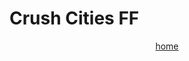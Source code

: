 # Crush Cities FF

<html lang="en">
<head>
</head>
<body>
  <header class="header" >
          <nav class="navbar">
              <a href="./test.html">home</a>
          </nav>
  </header>
</body>  
</html>

